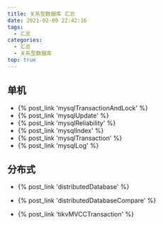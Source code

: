 ```yaml
---
title: 关系型数据库 汇总
date: 2021-02-09 22:42:16
tags:
  - 汇总
categories:
  - 汇总  
  - 关系型数据库
top: true    
---
```


<p></p>
<!-- more -->

## 单机
+ {% post_link 'mysqlTransactionAndLock'  %}
+ {% post_link 'mysqlUpdate'  %}
+ {% post_link 'mysqlReliability'  %}
+ {% post_link 'mysqlIndex'  %}
+ {% post_link 'mysqlTransaction' %}   
+ {% post_link 'mysqlLog' %}   

## 分布式
+ {% post_link 'distributedDatabase'  %}

+ {% post_link 'distributedDatabaseCompare'  %}

+ {% post_link 'tikvMVCCTransaction'  %}

  



